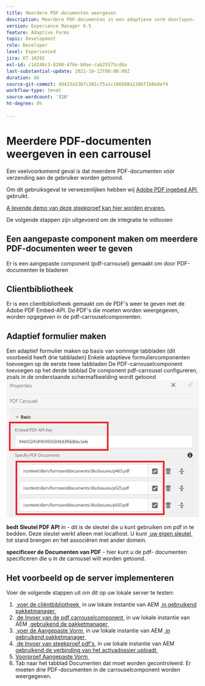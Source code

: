 ```yaml
---
title: Meerdere PDF-documenten weergeven
description: Meerdere PDF-documenten in een adaptieve vorm doorlopen.
version: Experience Manager 6.5
feature: Adaptive Forms
topic: Development
role: Developer
level: Experienced
jira: KT-10292
exl-id: c1d248c3-8208-476e-b0ae-cab25575cd6a
last-substantial-update: 2021-10-12T00:00:00Z
duration: 66
source-git-commit: 48433a5367c281cf5a1c106b08a1306f1b0e8ef4
workflow-type: tm+mt
source-wordcount: '320'
ht-degree: 0%

---
```


# Meerdere PDF-documenten weergeven in een carrousel

Een veelvoorkomend geval is dat meerdere PDF-documenten vóór verzending aan de gebruiker worden getoond.

Om dit gebruiksgeval te verwezenlijken hebben wij [&#x200B; Adobe PDF ingebed API &#x200B;](https://www.adobe.io/apis/documentcloud/dcsdk/pdf-embed.html) gebruikt.

[&#x200B; A levende demo van deze steekproef kan hier worden ervaren.](https://forms.enablementadobe.com/content/dam/formsanddocuments/wefinancecreditcard/jcr:content?wcmmode=disabled)

De volgende stappen zijn uitgevoerd om de integratie te voltooien

## Een aangepaste component maken om meerdere PDF-documenten weer te geven

Er is een aangepaste component (pdf-carrousel) gemaakt om door PDF-documenten te bladeren

## Clientbibliotheek

Er is een clientbibliotheek gemaakt om de PDF&#39;s weer te geven met de Adobe PDF Embed-API. De PDF&#39;s die moeten worden weergegeven, worden opgegeven in de pdf-carrouselcomponenten.

## Adaptief formulier maken

Een adaptief formulier maken op basis van sommige tabbladen (dit voorbeeld heeft drie tabbladen)
Enkele adaptieve formuliercomponenten toevoegen op de eerste twee tabbladen
De PDF-carrouselcomponent toevoegen op het derde tabblad
De component pdf-carrousel configureren, zoals in de onderstaande schermafbeelding wordt getoond
![&#x200B; pdf-carousel &#x200B;](assets/pdf-carousel-af-component.png)

**bedt Sleutel PDF API** in - dit is de sleutel die u kunt gebruiken om pdf in te bedden. Deze sleutel werkt alleen met localhost. U kunt [&#x200B; uw eigen sleutel &#x200B;](https://www.adobe.io/apis/documentcloud/dcsdk/pdf-embed.html) tot stand brengen en het associëren met ander domein.

**specificeer de Documenten van PDF** - hier kunt u de pdf- documenten specificeren die u in de carrousel wilt worden getoond.


## Het voorbeeld op de server implementeren

Voer de volgende stappen uit om dit op uw lokale server te testen:

1. [&#x200B; voer de cliëntbibliotheek &#x200B;](assets/pdf-carousel-client-lib.zip) in uw lokale instantie van AEM [&#x200B; in gebruikend pakketmanager &#x200B;](http://localhost:4502/crx/packmgr/index.jsp)
1. [&#x200B; de Invoer van de pdf carrouselcomponent &#x200B;](assets/pdf-carousel-component.zip) in uw lokale instantie van AEM [&#x200B; gebruikend de pakketmanager &#x200B;](http://localhost:4502/crx/packmgr/index.jsp)
1. [&#x200B; voer de Aangepaste Vorm &#x200B;](assets/adaptive-form-pdf-carousel.zip) in uw lokale instantie van AEM [&#x200B; in gebruikend pakketmanager &#x200B;](http://localhost:4502/crx/packmgr/index.jsp)
1. [&#x200B; de Invoer van steekproef pdf&#39;s &#x200B;](assets/pdf-carousel-sample-documents.zip) in uw lokale instantie van AEM [&#x200B; gebruikend de verbinding van het activadossier uploadt &#x200B;](http://localhost:4502/assets.html/content/dam)
1. [&#x200B; Voorproef Aangepaste Vorm &#x200B;](http://localhost:4502/content/dam/formsanddocuments/wefinancecreditcard/jcr:content?wcmmode=disabled)
1. Tab naar het tabblad Documenten dat moet worden gecontroleerd. Er moeten drie PDF-documenten in de carrouselcomponent worden weergegeven.

